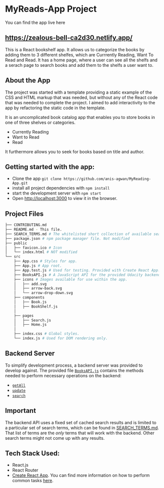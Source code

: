 # MyReads-App Project

You can find the app live here
## https://zealous-bell-ca2d30.netlify.app/

This is a React bookshelf app. It allows us to categorize the books by adding them to 3 different shelfes, which are Currrently Reading, Want To Read and Read. It has a home page, where a user can see all the shelfs and a serach page to search books and add them to the shelfs a user want to.

## About the App
The project was started with a template providing a static example of the CSS and HTML markup that was needed, but without any of the React code that was needed to complete the project. I aimed to add interactivity to the app by refactoring the static code in the template.

It is an uncomplicated book catalog app that enables you to store books in one of three shelves or categories.

* Currently Reading
* Want to Read
* Read

It furthermore allows you to seek for books based on title and author.

## Getting started with the app:

* Clone the app `git clone https://github.com/anis-agwan/MyReading-App.git`
* install all project dependencies with `npm install`
* start the development server with `npm start`
* Open [http://localhost:3000](http://localhost:3000) to view it in the browser.

## Project Files
```bash
├── CONTRIBUTING.md
├── README.md - This file.
├── SEARCH_TERMS.md # The whitelisted short collection of available search terms for use with the app.
├── package.json # npm package manager file. Not modified
├── public
│   ├── favicon.ico # Icon
│   └── index.html # NOT modified
└── src
    ├── App.css # Styles for app.
    ├── App.js # App root. 
    ├── App.test.js # Used for testing. Provided with Create React App. Testing was encouraged, but not required.
    ├── BooksAPI.js # A JavaScript API for the provided Udacity backend. Instructions for the methods are below.
    ├── icons # Images available for use within the app.
    │   ├── add.svg
    │   ├── arrow-back.svg
    │   └── arrow-drop-down.svg
    ├── components 
    │   ├── Book.js
    │   ├── BookShelf.js
    │  
    ├── pages 
    │   ├── Search.js
    │   ├── Home.js
    │   
    ├── index.css # Global styles.
    └── index.js # Used for DOM rendering only.
```


## Backend Server

To simplify development process, a backend server was provided to develop against. The provided file [`BooksAPI.js`](src/BooksAPI.js) contains the methods needed to perform necessary operations on the backend:

* [`getAll`](#getall)
* [`update`](#update)
* [`search`](#search)


## Important
The backend API uses a fixed set of cached search results and is limited to a particular set of search terms, which can be found in [SEARCH_TERMS.md](SEARCH_TERMS.md). That list of terms are the _only_ terms that will work with the backend. Other search terms might not come up with any results.

## Tech Stack Used:
* React.js
* React Router
* [Create React App](https://github.com/facebookincubator/create-react-app). You can find more information on how to perform common tasks [here](https://github.com/facebookincubator/create-react-app/blob/master/packages/react-scripts/template/README.md).

